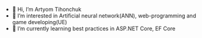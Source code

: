 - 👋 Hi, I’m Artyom Tihonchuk
- 👀 I’m interested in Artificial neural network(ANN), web-programming and game developing(UE)
- 🌱 I’m currently learning best practices in ASP.NET Core, EF Core

<!---
TihonchukArtyom89/TihonchukArtyom89 is a ✨ special ✨ repository because its `README.md` (this file) appears on your GitHub profile.
You can click the Preview link to take a look at your changes.
--->

